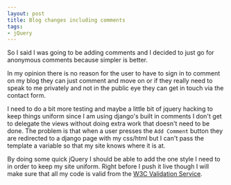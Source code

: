 ```yaml
---
layout: post
title: Blog changes including comments
tags:
- jQuery
---
```


So I said I was going to be adding comments and I decided to just go for anonymous comments because simpler is better.

In my opinion there is no reason for the user to have to sign in to comment on my blog they can just comment and move on or if they really need to speak to me privately and not in the public eye they can get in touch via the contact form.

I need to do a bit more testing and maybe a little bit of jquery hacking to keep things uniform since I am using django's built in comments I don't get to delegate the views without doing extra work that doesn't need to be done. The problem is that when a user presses the `Add Comment` button they are redirected to a django page with my css/html but I can't pass the template a variable so that my site knows where it is at.

By doing some quick jQuery I should be able to add the one style I need to in order to keep my site uniform. Right before I push it live though I will make sure that all my code is valid from the [W3C Validation Service](http://validator.w3.org/).